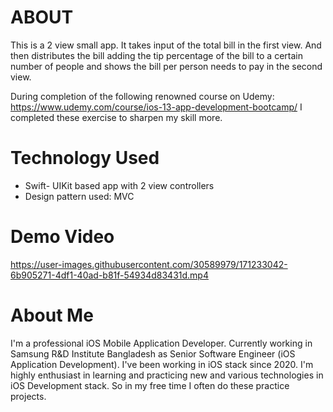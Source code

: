 # ABOUT

This is a 2 view small app. It takes input of the total bill in the first view. And then distributes the bill adding the tip percentage of the bill to a certain number of people and shows the bill per person needs to pay in the second view.

During completion of the following renowned course on Udemy: https://www.udemy.com/course/ios-13-app-development-bootcamp/ I completed these exercise to sharpen my skill more.

# Technology Used

* Swift- UIKit based app with 2 view controllers
* Design pattern used: MVC

# Demo Video

https://user-images.githubusercontent.com/30589979/171233042-6b905271-4df1-40ad-b81f-54934d83431d.mp4

# About Me

I'm a professional iOS Mobile Application Developer. Currently working in Samsung R&D Institute Bangladesh as Senior Software Engineer (iOS Application Development). I've been working in iOS stack since 2020. I'm highly enthusiast in learning and practicing new and various technologies in iOS Development stack. So in my free time I often do these practice projects.
